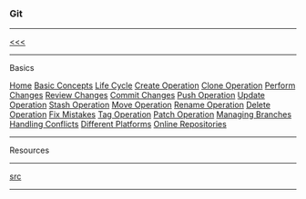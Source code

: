 
### Git

---

[<<<](https://github.com/ttltrk/PRG/blob/master/MANUALS.MD)

---

Basics

<a href="">Home</a>
<a href="">Basic Concepts</a>
<a href="">Life Cycle</a>
<a href="">Create Operation</a>
<a href="">Clone Operation</a>
<a href="">Perform Changes</a>
<a href="">Review Changes</a>
<a href="">Commit Changes</a>
<a href="">Push Operation</a>
<a href="">Update Operation</a>
<a href="">Stash Operation</a>
<a href="">Move Operation</a>
<a href="">Rename Operation</a>
<a href="">Delete Operation</a>
<a href="">Fix Mistakes</a>
<a href="">Tag Operation</a>
<a href="">Patch Operation</a>
<a href="">Managing Branches</a>
<a href="">Handling Conflicts</a>
<a href="">Different Platforms</a>
<a href="">Online Repositories</a>

---

Resources

---

[src](https://git-scm.com/book/en/v2)

---

